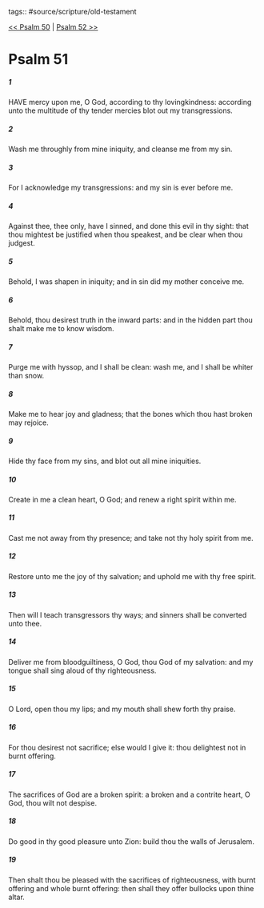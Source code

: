 tags:: #source/scripture/old-testament

[<< Psalm 50](/old-testament/19_Psalms/Psalm_50.md) | [Psalm 52 >>](/old-testament/19_Psalms/Psalm_52.md)

# Psalm 51

##### 1

HAVE mercy upon me, O God, according to thy lovingkindness: according unto the multitude of thy tender mercies blot out my transgressions.

##### 2

Wash me throughly from mine iniquity, and cleanse me from my sin.

##### 3

For I acknowledge my transgressions: and my sin is ever before me.

##### 4

Against thee, thee only, have I sinned, and done this evil in thy sight: that thou mightest be justified when thou speakest, and be clear when thou judgest.

##### 5

Behold, I was shapen in iniquity; and in sin did my mother conceive me.

##### 6

Behold, thou desirest truth in the inward parts: and in the hidden part thou shalt make me to know wisdom.

##### 7

Purge me with hyssop, and I shall be clean: wash me, and I shall be whiter than snow.

##### 8

Make me to hear joy and gladness; that the bones which thou hast broken may rejoice.

##### 9

Hide thy face from my sins, and blot out all mine iniquities.

##### 10

Create in me a clean heart, O God; and renew a right spirit within me.

##### 11

Cast me not away from thy presence; and take not thy holy spirit from me.

##### 12

Restore unto me the joy of thy salvation; and uphold me with thy free spirit.

##### 13

Then will I teach transgressors thy ways; and sinners shall be converted unto thee.

##### 14

Deliver me from bloodguiltiness, O God, thou God of my salvation: and my tongue shall sing aloud of thy righteousness.

##### 15

O Lord, open thou my lips; and my mouth shall shew forth thy praise.

##### 16

For thou desirest not sacrifice; else would I give it: thou delightest not in burnt offering.

##### 17

The sacrifices of God are a broken spirit: a broken and a contrite heart, O God, thou wilt not despise.

##### 18

Do good in thy good pleasure unto Zion: build thou the walls of Jerusalem.

##### 19

Then shalt thou be pleased with the sacrifices of righteousness, with burnt offering and whole burnt offering: then shall they offer bullocks upon thine altar.
